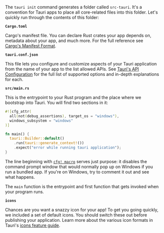 The `tauri init` command generates a folder called `src-tauri`. It's a convention for Tauri apps to place all core-related files into this folder. Let's quickly run through the contents of this folder:

**`Cargo.toml`**

Cargo's manifest file. You can declare Rust crates your app depends on, metadata about your app, and much more. For the full reference see [Cargo's Manifest Format][manifest-format].

**`tauri.conf.json`**

This file lets you configure and customize aspects of your Tauri application from the name of your app to the list allowed APIs. See [Tauri's API Configuration][api config] for the full list of supported options and in-depth explanations for each.

**`src/main.rs`**

This is the entrypoint to your Rust program and the place where we bootstrap into Tauri. You will find two sections in it:

```rust
#![cfg_attr(
  all(not(debug_assertions), target_os = "windows"),
  windows_subsystem = "windows"
)]

fn main() {
  tauri::Builder::default()
    .run(tauri::generate_context!())
    .expect("error while running tauri application");
}
```

The line beginning with [`cfg! macro`][cfg macro] serves just purpose: it disables the command prompt window that would normally pop up on Windows if you run a bundled app. If you're on Windows, try to comment it out and see what happens.

The `main` function is the entrypoint and first function that gets invoked when your program runs.

**`icons`**

Chances are you want a snazzy icon for your app! To get you going quickly, we included a set of default icons. You should switch these out before publishing your application. Learn more about the various icon formats in Tauri's [icons feature guide][icons].

[manifest-format]: https://doc.rust-lang.org/cargo/reference/manifest.html
[cfg macro]: https://doc.rust-lang.org/rust-by-example/attribute/cfg.html
[api config]: ../../../api/config
[icons]: ../../features/icons
